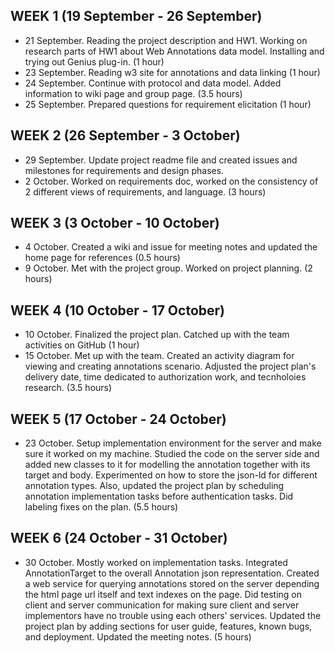 ## WEEK 1 (19 September - 26 September)
* 21 September. Reading the project description and HW1. Working on research parts of HW1 about Web Annotations data model. Installing and trying out Genius plug-in. (1 hour) 
* 23 September. Reading w3 site for annotations and data linking (1 hour)
* 24 September. Continue with protocol and data model. Added information to wiki page and group page. (3.5 hours) 
* 25 September. Prepared questions for requirement elicitation (1 hour)

## WEEK 2 (26 September - 3 October)
* 29 September. Update project readme file and created issues and milestones for requirements and design phases.
* 2 October. Worked on requirements doc, worked on the consistency of 2 different views of requirements, and language. (3 hours)

## WEEK 3 (3 October - 10 October)
* 4 October. Created a wiki and issue for meeting notes and updated the home page for references (0.5 hours)
* 9 October. Met with the project group. Worked on project planning. (2 hours)

## WEEK 4 (10 October - 17 October)
* 10 October. Finalized the project plan. Catched up with the team activities on GitHub (1 hour)
* 15 October. Met up with the team. Created an activity diagram for viewing and creating annotations scenario. Adjusted the project plan's delivery date, time dedicated to authorization work, and tecnholoies research. (3.5 hours)

## WEEK 5 (17 October - 24 October)
* 23 October. Setup implementation environment for the server and make sure it worked on my machine. Studied the code on the server side and added new classes to it for modelling the annotation together with its target and body. Experimented on how to store the json-ld for different annotation types. Also, updated the project plan by scheduling annotation implementation tasks before authentication tasks. Did labeling fixes on the plan. (5.5 hours)

## WEEK 6 (24 October - 31 October)
* 30 October. Mostly worked on implementation tasks. Integrated AnnotationTarget to the overall Annotation json representation. Created a web service for querying annotations stored on the server depending the html page url itself and text indexes on the page. Did testing on client and server communication for making sure client and server implementors have no trouble using each others' services. Updated the project plan by adding sections for user guide, features, known bugs, and deployment. Updated the meeting notes. (5 hours)
